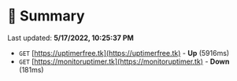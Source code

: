 # 📖 Summary
Last updated: **5/17/2022, 10:25:37 PM**

- `GET` [https://uptimerfree.tk](https://uptimerfree.tk) - **Up** (5916ms)
- `GET` [https://monitoruptimer.tk](https://monitoruptimer.tk) - **Down** (181ms)
